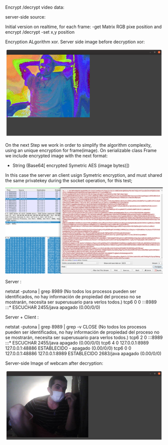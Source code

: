 Encrypt /decrypt video data:

server-side source:

Initial version on realtime, for each frame:
-get Matrix RGB pixe position and  encrypt /decrypt
-set x,y position

Encryption ALgorithm xor. Server side image before decryption xor:

![Image description]( img/XorEncryptionWebCam.png )


On the next Step we work in order to simplify the algorithm complexity, using an unique encryption for frame(image).
On serializable class Frame we include encrypted image with the next format:

- String (Base64[ encrypted Symetric AES (image bytes)]) 
  
In this case the server an client usign Symetric encryption, and must shared the same privatekey during the socket operation, for this test;



 ![Image description]( img/Encrypted_AES.pcap.png )
 
 Server :
 
  netstat -putona | grep 8989
(No todos los procesos pueden ser identificados, no hay información de propiedad del proceso
 no se mostrarán, necesita ser superusuario para verlos todos.)
tcp6       0      0 :::8989                 :::*                    ESCUCHAR    2455/java            apagado (0.00/0/0)
 
 
 Server + Client :
 
 netstat -putona | grep 8989 | grep -v CLOSE
(No todos los procesos pueden ser identificados, no hay información de propiedad del proceso
 no se mostrarán, necesita ser superusuario para verlos todos.)
tcp6       2      0 :::8989                 :::*                    ESCUCHAR    2455/java            apagado (0.00/0/0)
tcp6       4      0 127.0.0.1:8989          127.0.0.1:48886         ESTABLECIDO -                    apagado (0.00/0/0)
tcp6       0      0 127.0.0.1:48886         127.0.0.1:8989          ESTABLECIDO 2683/java            apagado (0.00/0/0)
 
 
 
 Server-side Image of webcam after decryption:
 
 ![Image description]( img/AES_webcam.png )